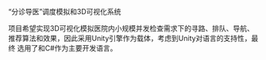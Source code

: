 “分诊导医”调度模拟和3D可视化系统

项目希望实现3D可视化模拟医院内小规模并发检查需求下的寻路、排队、导航、推荐算法和效果，因此采用Unity引擎作为载体，考虑到Unity对语言的支持性，最终
选用了和C#作为主要开发语言。
